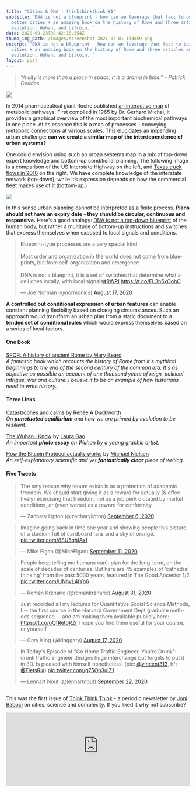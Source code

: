 ```yaml
---
title: "Cities & DNA | thinkthinkthink #1"
subtitle: "DNA is not a blueprint - how can we leverage that fact to build
  better cities + an amazing book on the history of Rome and three articles on
  evolution, Wuhan, and bitcoin. "
date: 2020-09-23T08:42:16.554Z
thumb_img_path: /images/screenshot-2021-07-01-133059.png
excerpt: "DNA is not a blueprint - how can we leverage that fact to build better
  cities + an amazing book on the history of Rome and three articles on
  evolution, Wuhan, and bitcoin. "
layout: post
---
```

> *“A city is more than a place in space, it is a drama in time.” - Patrick Geddes*

[![](https://cdn.substack.com/image/fetch/w_1456,c_limit,f_auto,q_auto:good,fl_progressive:steep/https%3A%2F%2Fbucketeer-e05bbc84-baa3-437e-9518-adb32be77984.s3.amazonaws.com%2Fpublic%2Fimages%2Fd9d1fd8f-922b-4c13-87f1-b953f70fb788_1260x247.png)](http://biochemical-pathways.com/#/map/1)

In 2014 pharmaceutical giant Roche published [an interactive map](http://biochemical-pathways.com/#/map/1) of metabolic pathways. First compiled in 1965 by Dr. Gerhard Michal, it provides a graphical overview of the most important biochemical pathways in one place. At its essence this is a map of processes - conveying metabolic connections at various scales. This elucidates an impending urban challenge: **can we create a similar map of the interdependence of urban systems?**

One could envision using such an urban systems map in a mix of top-down expert knowledge and bottom-up conditional planning. The following image is a comparison of the US Interstate Highway on the left, and [Texas truck flows in 2010](https://ops.fhwa.dot.gov/freight/freight_analysis/state_info/texas/images/hi_res_pdf/tx_trkflow_2010.pdf) on the right. We have complete knowledge of the interstate network (top-down), while it’s expression depends on how the commercial fleet makes use of it (bottom-up.)

[![](https://cdn.substack.com/image/fetch/w_1456,c_limit,f_auto,q_auto:good,fl_progressive:steep/https%3A%2F%2Fbucketeer-e05bbc84-baa3-437e-9518-adb32be77984.s3.amazonaws.com%2Fpublic%2Fimages%2F6c9f7c5f-c807-4da2-86fe-90d0f3aff9fd_1100x500.jpeg)](https://cdn.substack.com/image/fetch/f_auto,q_auto:good,fl_progressive:steep/https%3A%2F%2Fbucketeer-e05bbc84-baa3-437e-9518-adb32be77984.s3.amazonaws.com%2Fpublic%2Fimages%2F6c9f7c5f-c807-4da2-86fe-90d0f3aff9fd_1100x500.jpeg)

In this sense urban planning cannot be interpreted as a finite process. **Plans should not have an expiry date - they should be circular, continuous and responsive.** Here’s a good analogy: [DNA is not a top-down blueprint](https://blogs.scientificamerican.com/observations/dna-is-not-a-blueprint/) of the human body, but rather a multitude of bottom-up instructions and switches that express themselves when exposed to local signals and conditions.

<blockquote class="twitter-tweet"><p lang="en" dir="ltr">Blueprint-type processes are a very special kind<br><br>Most order and organization in the world does not come from blueprints, but from self-organization and emergence <br><br>DNA is not a blueprint, it is a set of switches that determine what a cell does locally, with local signals<a href="https://twitter.com/hashtag/RWRI?src=hash&amp;ref_src=twsrc%5Etfw">#RWRI</a> <a href="https://t.co/FL3n5xOohC">https://t.co/FL3n5xOohC</a></p>&mdash; Joe Norman (@normonics) <a href="https://twitter.com/normonics/status/1295418258607280131?ref_src=twsrc%5Etfw">August 17, 2020</a></blockquote> <script async src="https://platform.twitter.com/widgets.js" charset="utf-8"></script> 

**A controlled but conditional expression of urban features** can enable constant planning flexibility based on changing circumstances. Such an approach would transform an urban plan from a static document to a **tended set of conditional rules** which would express themselves based on a series of local factors.

#### One Book

[SPQR: A history of ancient Rome by Mary Beard](https://www.goodreads.com/book/show/28789711-spqr)\
*A fantastic book which recounts the history of Rome from it's mythical beginnings to the end of the second century of the common era. It's as objective as possible an account of one thousand years of reign, political intrigue, war and culture. I believe it to be an example of how historians need to write history.*

#### Three Links

[Catastrophes and calms](https://aeon.co/essays/catastrophe-drives-evolution-but-life-resides-in-the-pauses) by Renée A Duckworth\
*On **punctuated equilibrium** and how we are primed by evolution to be resilient.*

[The Wuhan I Know](http://lauragao.com/wuhan) by [Laura Gao](https://twitter.com/heylauragao)\
*An important **photo essay** on Wuhan by a young graphic artist.*

[How the Bitcoin Protocol actually works](http://www.michaelnielsen.org/ddi/how-the-bitcoin-protocol-actually-works/) by [Michael Nielsen](https://twitter.com/michael_nielsen)\
*An self-explanatory scientific and yet **fantastically clear** piece of writing.*

#### Five Tweets

<blockquote class="twitter-tweet"><p lang="en" dir="ltr">The only reason why tenure exists is as a protection of academic freedom. We should start giving it as a reward for actually (&amp; effectively) exercising that freedom, not as a job perk dictated by market conditions, or (even worse) as a reward for conformity.</p>&mdash; Zachary Lipton (@zacharylipton) <a href="https://twitter.com/zacharylipton/status/1302472985224323073?ref_src=twsrc%5Etfw">September 6, 2020</a></blockquote> <script async src="https://platform.twitter.com/widgets.js" charset="utf-8"></script> 

<blockquote class="twitter-tweet"><p lang="en" dir="ltr">Imagine going back in time one year and showing people this picture of a stadium full of cardboard fans and a sky of orange. <a href="https://t.co/8SU5qhfAxf">pic.twitter.com/8SU5qhfAxf</a></p>&mdash; Mike Elgan (@MikeElgan) <a href="https://twitter.com/MikeElgan/status/1304500599468171264?ref_src=twsrc%5Etfw">September 11, 2020</a></blockquote> <script async src="https://platform.twitter.com/widgets.js" charset="utf-8"></script> 

<blockquote class="twitter-tweet"><p lang="en" dir="ltr">People keep telling me humans can&#39;t plan for the long-term, on the scale of decades of centuries. But here are 45 examples of &#39;cathedral thinking&#39; from the past 5000 years, featured in The Good Ancestor 1/2 <a href="https://t.co/UNhvL4tYp6">pic.twitter.com/UNhvL4tYp6</a></p>&mdash; Roman Krznaric (@romankrznaric) <a href="https://twitter.com/romankrznaric/status/1300388473900326912?ref_src=twsrc%5Etfw">August 31, 2020</a></blockquote> <script async src="https://platform.twitter.com/widgets.js" charset="utf-8"></script> 

<blockquote class="twitter-tweet"><p lang="en" dir="ltr">Just recorded all my lectures for Quantitative Social Science Methods, I -- the first course in the Harvard Government Dept graduate methods sequence -- and am making them available publicly here: <a href="https://t.co/oQfRetbRZr">https://t.co/oQfRetbRZr</a> I hope you find them useful for your course, or yourself</p>&mdash; Gary King (@kinggary) <a href="https://twitter.com/kinggary/status/1295423190831902721?ref_src=twsrc%5Etfw">August 17, 2020</a></blockquote> <script async src="https://platform.twitter.com/widgets.js" charset="utf-8"></script> 

<blockquote class="twitter-tweet"><p lang="en" dir="ltr">In Today&#39;s Episode of &quot;Go Home Traffic Engineer, You&#39;re Drunk&quot;: drunk traffic engineer designs huge interchange but forgets to put it in 3D. Is pleased with himself nonetheless. (pic: <a href="https://twitter.com/vincent313?ref_src=twsrc%5Etfw">@vincent313</a>, h/t <a href="https://twitter.com/FietsRia?ref_src=twsrc%5Etfw">@FietsRia</a>) <a href="https://t.co/g75On3uIZ1">pic.twitter.com/g75On3uIZ1</a></p>&mdash; Lennart Nout (@lennartnout) <a href="https://twitter.com/lennartnout/status/1308258454587482112?ref_src=twsrc%5Etfw">September 22, 2020</a></blockquote> <script async src="https://platform.twitter.com/widgets.js" charset="utf-8"></script> 

- - -

This was the first issue of [Think Think Think](https://thinkthinkthink.substack.com) - a periodic newsletter by [Joni Baboci](https://joni.baboci.net) on cities, science and complexity. If you liked it why not subscribe?

<iframe src="https://thinkthinkthink.substack.com/embed" width="100%" height="200" style="border:0px solid #EEE; background:white;" frameborder="0" scrolling="no"></iframe>